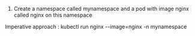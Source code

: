 1. Create a namespace called mynamespace and a pod with image nginx called nginx on this namespace

Imperative approach : kubectl run nginx --image=nginx -n mynamespace

